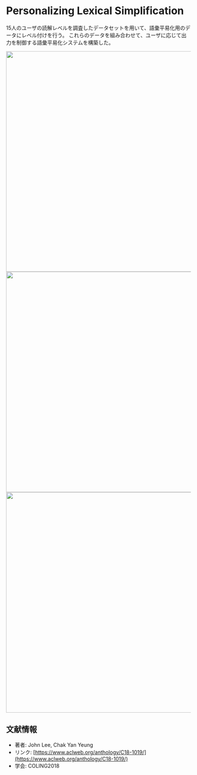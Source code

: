 # Personalizing Lexical Simplification 
15人のユーザの読解レベルを調査したデータセットを用いて、語彙平易化用のデータにレベル付けを行う。  これらのデータを組み合わせて、ユーザに応じて出力を制御する語彙平易化システムを構築した。

<p align="center">
<img src=https://user-images.githubusercontent.com/53220859/70438488-4cf78b80-1ad1-11ea-829e-fe36923de663.png width=600pt>
<img src=https://user-images.githubusercontent.com/53220859/70438080-621fea80-1ad0-11ea-9299-ef73315bfa2c.png width=600pt>
<img src=https://user-images.githubusercontent.com/53220859/70438078-621fea80-1ad0-11ea-9e13-017303407f59.png width=600pt>
</p>

## 文献情報
- 著者: John Lee, Chak Yan Yeung
- リンク: [https://www.aclweb.org/anthology/C18-1019/](https://www.aclweb.org/anthology/C18-1019/)
- 学会: COLING2018